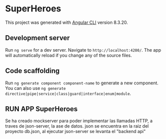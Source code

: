 # SuperHeroes

This project was generated with [Angular CLI](https://github.com/angular/angular-cli) version 8.3.20.

## Development server

Run `ng serve` for a dev server. Navigate to `http://localhost:4200/`. The app will automatically reload if you change any of the source files.

## Code scaffolding

Run `ng generate component component-name` to generate a new component. You can also use `ng generate directive|pipe|service|class|guard|interface|enum|module`.

## RUN APP SuperHeroes

Se ha creado mockserver para poder implementar las llamadas HTTP, a traves de json-server, la ase de datos. json se encuentra en la raiz del proyecto db.json, al ejecutar json-server se levanta el "backend api"
